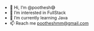 - 👋 Hi, I’m @poothesh😅
- 👀 I’m interested in FullStack
- 🌱 I’m currently learning Java
- 📫 Reach me pootheshmm@gmail.com

  
<!---
poothesh/poothesh is a ✨ special ✨ repository because its `README.md` (this file) appears on your GitHub profile.
You can click the Preview link to take a look at your changes.

